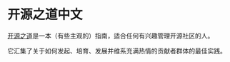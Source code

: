 # 开源之道中文

[开源之道](https://www.theopensourceway.org/)是一本（有些主观的）指南，适合任何有兴趣管理开源社区的人。

它汇集了关于如何发起、培育、发展并维系充满热情的贡献者群体的最佳实践。
